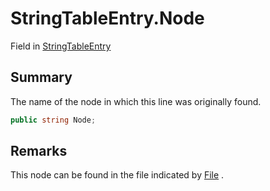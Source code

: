 # StringTableEntry.Node

Field in [StringTableEntry](/docs/api/csharp/yarn.unity.stringtableentry.md)

## Summary


The name of the node in which this line was originally found.


```csharp
public string Node;
```

## Remarks


This node can be found in the file indicated by  [File](yarn.unity.stringtableentry.file.md) .


